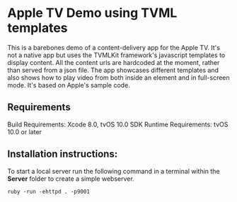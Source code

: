 # Apple TV Demo using TVML templates

This is a barebones demo of a content-delivery app for the Apple TV. It's not a native app but uses the TVMLKit framework's javascript templates to display content. All the content urls are hardcoded at the moment, rather than served from a json file. The app showcases different templates and also shows how to play video from both inside an element and in full-screen mode. It's based on Apple's sample code.

## Requirements
Build Requirements: Xcode 8.0, tvOS 10.0 SDK
Runtime Requirements: tvOS 10.0 or later

## Installation instructions:
To start a local server run the following command in a terminal within the **Server** folder to create a simple webserver.

```
ruby -run -ehttpd . -p9001
```
